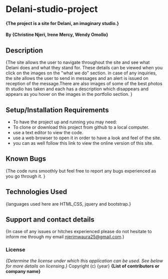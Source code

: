 # Delani-studio-project
#### {The project is a site for Delani, an imaginary studio.}
#### By **{Christine Njeri, Irene Mercy, Wendy Omollo}**
## Description
{The site allows the user to navigate throughout the site and see what Delani does and what they stand for. These details can be viewed when you click on the images on the "what we do" section. in case of any inquiries, the site allows the user to send in messages and an alert is issued on reception of the message.There are also images of some of the best photos th studio has taken and each has a description which disappears and appears as you hover on the images in the portfolio section. }
## Setup/Installation Requirements
* To have the project up and running you may need:
* To clone or download this project from github to a local computer.
* use a text editor to view the code.
* use a web browser to open it in order to have a look and feel of the site.
* you can as well follow this link to view the online version of this site.
## Known Bugs
{The code runs smoothly but feel free to report any bugs experienced as you go through it. }
## Technologies Used
{languages used here are HTML,CSS, jquery and bootstrap.}
## Support and contact details
{In case of any issues or hitches experienced please do not hesitate to inform me through my email njerimwaura25@gmail.com.}
### License
*{Determine the license under which this application can be used.  See below for more details on licensing.}*
Copyright (c) {year} **{List of contributors or company name}**

